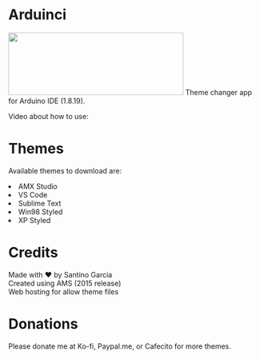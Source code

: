 # Arduinci
<img src="https://i.ibb.co/m6ZMcNy/logo.png" width="350" height="125">
Theme changer app for Arduino IDE (1.8.19).

Video about how to use:

# Themes
Available themes to download are:
<li>AMX Studio</li>
<li>VS Code</li>
<li>Sublime Text</li>
<li>Win98 Styled</li>
<li>XP Styled</li>

# Credits
Made with ❤ by Santino Garcia
<br>
Created using AMS (2015 release)
<br>
Web hosting for allow theme files

# Donations
Please donate me at Ko-fi, Paypal.me, or Cafecito for more themes.



